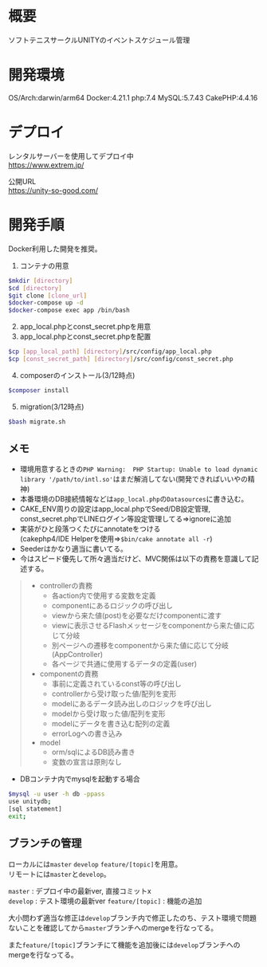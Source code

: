 # 概要
ソフトテニスサークルUNITYのイベントスケジュール管理

# 開発環境
OS/Arch:darwin/arm64
Docker:4.21.1
php:7.4
MySQL:5.7.43
CakePHP:4.4.16

# デプロイ
レンタルサーバーを使用してデプロイ中  
https://www.extrem.jp/

公開URL  
https://unity-so-good.com/

# 開発手順
Docker利用した開発を推奨。

1. コンテナの用意

```sh
$mkdir [directory]
$cd [directory]
$git clone [clone_url]
$docker-compose up -d
$docker-compose exec app /bin/bash
```

2. app_local.phpとconst_secret.phpを用意
3. app_local.phpとconst_secret.phpを配置

```sh
$cp [app_local_path] [directory]/src/config/app_local.php
$cp [const_secret_path] [directory]/src/config/const_secret.php
```

4. composerのインストール(3/12時点)

```sh
$composer install
```

5. migration(3/12時点)

```sh
$bash migrate.sh
```



## メモ
* 環境用意するときの`PHP Warning:  PHP Startup: Unable to load dynamic library '/path/to/intl.so'`はまだ解消してない(開発できればいいやの精神)
* 本番環境のDB接続情報などは`app_local.php`の`Datasources`に書き込む。
* CAKE_ENV周りの設定はapp_local.phpでSeed/DB設定管理, const_secret.phpでLINEログイン等設定管理してる=>ignoreに追加
* 実装がひと段落つくたびにannotateをつける  
  (cakephp4/IDE Helperを使用=>`$bin/cake annotate all -r`)
* Seederはかなり適当に書いてる。
* 今はスピード優先して所々適当だけど、MVC関係は以下の責務を意識して記述する。
>  * controllerの責務
>      - 各action内で使用する変数を定義
>      - componentにあるロジックの呼び出し
>      - viewから来た値(post)を必要なだけcomponentに渡す
>      - viewに表示させるFlashメッセージをcomponentから来た値に応じて分岐
>      - 別ページへの遷移をcomponentから来た値に応じて分岐
>      (AppController)
>      - 各ページで共通に使用するデータの定義(user)
>  * componentの責務
>      - 事前に定義されているconst等の呼び出し
>      - controllerから受け取った値/配列を変形
>      - modelにあるデータ読み出しのロジックを呼び出し
>      - modelから受け取った値/配列を変形
>      - modelにデータを書き込む配列の定義
>      - errorLogへの書き込み
>  * model
>      - orm/sqlによるDB読み書き
>      - 変数の宣言は原則なし

* DBコンテナ内でmysqlを起動する場合
```sh
$mysql -u user -h db -ppass
use unitydb;
[sql statement]
exit;
```  

## ブランチの管理
ローカルには`master` `develop` `feature/[topic]`を用意。  
リモートには`master`と`develop`。  

`master` : デプロイ中の最新ver, 直接コミットx  
`develop` : テスト環境の最新ver
`feature/[topic]` : 機能の追加

大小問わず適当な修正は`develop`ブランチ内で修正したのち、テスト環境で問題ないことを確認してから`master`ブランチへのmergeを行なってる。

また`feature/[topic]`ブランチにて機能を追加後には`develop`ブランチへのmergeを行なってる。